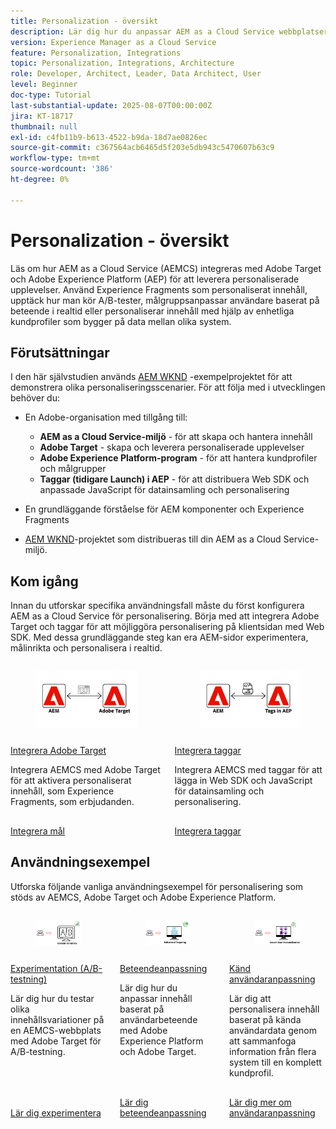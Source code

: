 ```yaml
---
title: Personalization - översikt
description: Lär dig hur du anpassar AEM as a Cloud Service webbplatser med Adobe Target- och Adobe Experience Platform-program.
version: Experience Manager as a Cloud Service
feature: Personalization, Integrations
topic: Personalization, Integrations, Architecture
role: Developer, Architect, Leader, Data Architect, User
level: Beginner
doc-type: Tutorial
last-substantial-update: 2025-08-07T00:00:00Z
jira: KT-18717
thumbnail: null
exl-id: c4fb11b9-b613-4522-b9da-18d7ae0826ec
source-git-commit: c367564acb6465d5f203e5db943c5470607b63c9
workflow-type: tm+mt
source-wordcount: '386'
ht-degree: 0%

---
```


# Personalization - översikt

Läs om hur AEM as a Cloud Service (AEMCS) integreras med Adobe Target och Adobe Experience Platform (AEP) för att leverera personaliserade upplevelser. Använd Experience Fragments som personaliserat innehåll, upptäck hur man kör A/B-tester, målgruppsanpassar användare baserat på beteende i realtid eller personaliserar innehåll med hjälp av enhetliga kundprofiler som bygger på data mellan olika system.

## Förutsättningar

I den här självstudien används [AEM WKND](https://github.com/adobe/aem-guides-wknd/) -exempelprojektet för att demonstrera olika personaliseringsscenarier. För att följa med i utvecklingen behöver du:

- En Adobe-organisation med tillgång till:
   - **AEM as a Cloud Service-miljö** - för att skapa och hantera innehåll
   - **Adobe Target** - skapa och leverera personaliserade upplevelser
   - **Adobe Experience Platform-program** - för att hantera kundprofiler och målgrupper
   - **Taggar (tidigare Launch) i AEP** - för att distribuera Web SDK och anpassade JavaScript för datainsamling och personalisering

- En grundläggande förståelse för AEM komponenter och Experience Fragments

- [AEM WKND](https://github.com/adobe/aem-guides-wknd/)-projektet som distribueras till din AEM as a Cloud Service-miljö.

## Kom igång

Innan du utforskar specifika användningsfall måste du först konfigurera AEM as a Cloud Service för personalisering. Börja med att integrera Adobe Target och taggar för att möjliggöra personalisering på klientsidan med Web SDK. Med dessa grundläggande steg kan era AEM-sidor experimentera, målinrikta och personalisera i realtid.

<!-- CARDS
{target = _self}

* ./setup/integrate-adobe-target.md
  {title = Integrate Adobe Target}
  {description = Integrate AEMCS with Adobe Target to activate personalized content, such as Experience Fragments, as offers.}
  {image = ./assets/setup/integrate-target.png}
  {cta = Integrate Target}

* ./setup/integrate-adobe-tags.md
  {title = Integrate Tags}
  {description = Integrate AEMCS with Tags to inject the Web SDK and custom JavaScript for data collection and personalization.}
  {image = ./assets/setup/integrate-tags.png}
  {cta = Integrate Tags}
  
-->
<!-- START CARDS HTML - DO NOT MODIFY BY HAND -->
<div class="columns">
    <div class="column is-half-tablet is-half-desktop is-one-third-widescreen" aria-label="Integrate Adobe Target">
        <div class="card" style="height: 100%; display: flex; flex-direction: column; height: 100%;">
            <div class="card-image">
                <figure class="image x-is-16by9">
                    <a href="./setup/integrate-adobe-target.md" title="Integrera Adobe Target" target="_self" rel="referrer">
                        <img class="is-bordered-r-small" src="./assets/setup/integrate-target.png" alt="Integrera Adobe Target"
                             style="width: 100%; aspect-ratio: 16 / 9; object-fit: cover; overflow: hidden; display: block; margin: auto;">
                    </a>
                </figure>
            </div>
            <div class="card-content is-padded-small" style="display: flex; flex-direction: column; flex-grow: 1; justify-content: space-between;">
                <div class="top-card-content">
                    <p class="headline is-size-6 has-text-weight-bold">
                        <a href="./setup/integrate-adobe-target.md" target="_self" rel="referrer" title="Integrera Adobe Target">Integrera Adobe Target</a>
                    </p>
                    <p class="is-size-6">Integrera AEMCS med Adobe Target för att aktivera personaliserat innehåll, som Experience Fragments, som erbjudanden.</p>
                </div>
                <a href="./setup/integrate-adobe-target.md" target="_self" rel="referrer" class="spectrum-Button spectrum-Button--outline spectrum-Button--primary spectrum-Button--sizeM" style="align-self: flex-start; margin-top: 1rem;">
                    <span class="spectrum-Button-label has-no-wrap has-text-weight-bold"> Integrera mål </span>
                </a>
            </div>
        </div>
    </div>
    <div class="column is-half-tablet is-half-desktop is-one-third-widescreen" aria-label="Integrate Tags">
        <div class="card" style="height: 100%; display: flex; flex-direction: column; height: 100%;">
            <div class="card-image">
                <figure class="image x-is-16by9">
                    <a href="./setup/integrate-adobe-tags.md" title="Integrera taggar" target="_self" rel="referrer">
                        <img class="is-bordered-r-small" src="./assets/setup/integrate-tags.png" alt="Integrera taggar"
                             style="width: 100%; aspect-ratio: 16 / 9; object-fit: cover; overflow: hidden; display: block; margin: auto;">
                    </a>
                </figure>
            </div>
            <div class="card-content is-padded-small" style="display: flex; flex-direction: column; flex-grow: 1; justify-content: space-between;">
                <div class="top-card-content">
                    <p class="headline is-size-6 has-text-weight-bold">
                        <a href="./setup/integrate-adobe-tags.md" target="_self" rel="referrer" title="Integrera taggar">Integrera taggar</a>
                    </p>
                    <p class="is-size-6">Integrera AEMCS med taggar för att lägga in Web SDK och JavaScript för datainsamling och personalisering.</p>
                </div>
                <a href="./setup/integrate-adobe-tags.md" target="_self" rel="referrer" class="spectrum-Button spectrum-Button--outline spectrum-Button--primary spectrum-Button--sizeM" style="align-self: flex-start; margin-top: 1rem;">
                    <span class="spectrum-Button-label has-no-wrap has-text-weight-bold"> Integrera taggar </span>
                </a>
            </div>
        </div>
    </div>
</div>
<!-- END CARDS HTML - DO NOT MODIFY BY HAND -->



## Användningsexempel

Utforska följande vanliga användningsexempel för personalisering som stöds av AEMCS, Adobe Target och Adobe Experience Platform.

<!-- CARDS
{target = _self}

* ./use-cases/experimentation.md
    {title = Experimentation (A/B Testing)}
    {description = Learn how to test different content variations on an AEMCS website using Adobe Target for A/B testing.}
    {image = ./assets/use-cases/experiment/experimentation.png}
    {cta = Learn Experimentation}

* ./use-cases/behavioral-targeting.md
    {title = Behavioral Targeting}
    {description = Learn how to personalize content based on user behavior using Adobe Experience Platform and Adobe Target.}
    {image = ./assets/use-cases/behavioral-targeting/behavioral-targeting.png}
    {cta = Learn Behavioral Targeting}

* ./use-cases/known-user-personalization.md
    {title = Known-user personalization}
    {description = Learn how to personalize content based on known user data by stitching information from multiple systems into a complete customer profile.}
    {image = ./assets/use-cases/known-user-personalization/known-user-personalization.png}
    {cta = Learn Known-user personalization}
-->
<!-- START CARDS HTML - DO NOT MODIFY BY HAND -->
<div class="columns">
    <div class="column is-half-tablet is-half-desktop is-one-third-widescreen" aria-label="Experimentation (A/B Testing)">
        <div class="card" style="height: 100%; display: flex; flex-direction: column; height: 100%;">
            <div class="card-image">
                <figure class="image x-is-16by9">
                    <a href="./use-cases/experimentation.md" title="Experimentation (A/B-testning)" target="_self" rel="referrer">
                        <img class="is-bordered-r-small" src="./assets/use-cases/experiment/experimentation.png" alt="Experimentation (A/B-testning)"
                             style="width: 100%; aspect-ratio: 16 / 9; object-fit: cover; overflow: hidden; display: block; margin: auto;">
                    </a>
                </figure>
            </div>
            <div class="card-content is-padded-small" style="display: flex; flex-direction: column; flex-grow: 1; justify-content: space-between;">
                <div class="top-card-content">
                    <p class="headline is-size-6 has-text-weight-bold">
                        <a href="./use-cases/experimentation.md" target="_self" rel="referrer" title="Experimentation (A/B-testning)">Experimentation (A/B-testning)</a>
                    </p>
                    <p class="is-size-6">Lär dig hur du testar olika innehållsvariationer på en AEMCS-webbplats med Adobe Target för A/B-testning.</p>
                </div>
                <a href="./use-cases/experimentation.md" target="_self" rel="referrer" class="spectrum-Button spectrum-Button--outline spectrum-Button--primary spectrum-Button--sizeM" style="align-self: flex-start; margin-top: 1rem;">
                    <span class="spectrum-Button-label has-no-wrap has-text-weight-bold"> Lär dig experimentera </span>
                </a>
            </div>
        </div>
    </div>
    <div class="column is-half-tablet is-half-desktop is-one-third-widescreen" aria-label="Behavioral Targeting">
        <div class="card" style="height: 100%; display: flex; flex-direction: column; height: 100%;">
            <div class="card-image">
                <figure class="image x-is-16by9">
                    <a href="./use-cases/behavioral-targeting.md" title="Beteendeanpassning" target="_self" rel="referrer">
                        <img class="is-bordered-r-small" src="./assets/use-cases/behavioral-targeting/behavioral-targeting.png" alt="Beteendeanpassning"
                             style="width: 100%; aspect-ratio: 16 / 9; object-fit: cover; overflow: hidden; display: block; margin: auto;">
                    </a>
                </figure>
            </div>
            <div class="card-content is-padded-small" style="display: flex; flex-direction: column; flex-grow: 1; justify-content: space-between;">
                <div class="top-card-content">
                    <p class="headline is-size-6 has-text-weight-bold">
                        <a href="./use-cases/behavioral-targeting.md" target="_self" rel="referrer" title="Beteendeanpassning">Beteendeanpassning</a>
                    </p>
                    <p class="is-size-6">Lär dig hur du anpassar innehåll baserat på användarbeteende med Adobe Experience Platform och Adobe Target.</p>
                </div>
                <a href="./use-cases/behavioral-targeting.md" target="_self" rel="referrer" class="spectrum-Button spectrum-Button--outline spectrum-Button--primary spectrum-Button--sizeM" style="align-self: flex-start; margin-top: 1rem;">
                    <span class="spectrum-Button-label has-no-wrap has-text-weight-bold"> Lär dig beteendeanpassning </span>
                </a>
            </div>
        </div>
    </div>
    <div class="column is-half-tablet is-half-desktop is-one-third-widescreen" aria-label="Known-user personalization">
        <div class="card" style="height: 100%; display: flex; flex-direction: column; height: 100%;">
            <div class="card-image">
                <figure class="image x-is-16by9">
                    <a href="./use-cases/known-user-personalization.md" title="Känd personalisering för användare" target="_self" rel="referrer">
                        <img class="is-bordered-r-small" src="./assets/use-cases/known-user-personalization/known-user-personalization.png" alt="Känd personalisering för användare"
                             style="width: 100%; aspect-ratio: 16 / 9; object-fit: cover; overflow: hidden; display: block; margin: auto;">
                    </a>
                </figure>
            </div>
            <div class="card-content is-padded-small" style="display: flex; flex-direction: column; flex-grow: 1; justify-content: space-between;">
                <div class="top-card-content">
                    <p class="headline is-size-6 has-text-weight-bold">
                        <a href="./use-cases/known-user-personalization.md" target="_self" rel="referrer" title="Känd personalisering för användare">Känd användaranpassning</a>
                    </p>
                    <p class="is-size-6">Lär dig att personalisera innehåll baserat på kända användardata genom att sammanfoga information från flera system till en komplett kundprofil.</p>
                </div>
                <a href="./use-cases/known-user-personalization.md" target="_self" rel="referrer" class="spectrum-Button spectrum-Button--outline spectrum-Button--primary spectrum-Button--sizeM" style="align-self: flex-start; margin-top: 1rem;">
                    <span class="spectrum-Button-label has-no-wrap has-text-weight-bold">Lär dig mer om användaranpassning</span>
                </a>
            </div>
        </div>
    </div>
</div>
<!-- END CARDS HTML - DO NOT MODIFY BY HAND -->
